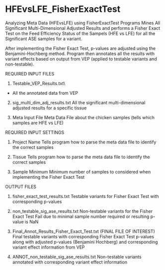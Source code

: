 # HFEvsLFE_FisherExactTest
Analyzing Meta Data (HFEvsLFE) using FisherExactTest
Programs Mines All Significant Multi-Dimensional Adjusted Results
and performs a Fisher Exact Test on the Feed Efficiency
Status of the Sampels (HFE vs LFE) for all the Significant ASE samples
for a variant.

After implementing the Fisher Exact Test, p-values are adjusted using
the Benjamini-Hochberg method. Program then annotates all the results
with variant effects based on output from VEP (applied to testable
variants and non-testable). 


REQUIRED INPUT FILES

1. Testable_VEP_Results.txt\
- All the annotated data from VEP

2. sig_multi_dim_adj_results.txt
All the significant multi-dimensional adjusted results for a specific tissue

3. Meta Input File
Meta Data File about the chicken samples (tells which samples are HFE vs LFE)

REQUIRED INPUT SETTINGS

1. Project Name
Tells program how to parse the meta data file to identify the correct samples

2. Tissue
Tells program how to parse the meta data file to identify the correct samples

3. Sample Minimum
Minimum number of samples to considered when implementing the Fisher Exact Test 

OUTPUT FILES

1. fisher_exact_test_results.txt
Testable variants for Fisher Exact Test with corresponding p-values

2. non_testable_sig_ase_results.txt
Non-testable variants for the Fisher Exact Test
Fail due to minimal sample number required or resulting p-value is NaN

3. Final_Annot_Results_Fisher_Exact_Test.txt (FINAL FILE OF INTEREST)
Final testable variants with corresponding Fisher Exact Test p-values along with adjusted p-values (Benjamini Hochberg)
and corresponding variant effect information from VEP

4. ANNOT_non_testable_sig_ase_results.txt
Non-testable variants annotated with corresponding variant effect information 
